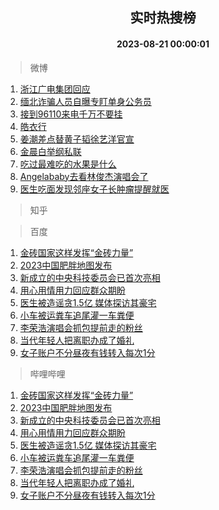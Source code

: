 <div align="center"><h2>实时热搜榜</h2><h4>2023-08-21 00:00:01</h4></div>

> 微博  

1. [浙江广电集团回应](https://s.weibo.com/weibo?q=%23%E6%B5%99%E6%B1%9F%E5%B9%BF%E7%94%B5%E9%9B%86%E5%9B%A2%E5%9B%9E%E5%BA%94%23&t=31&band_rank=1&Refer=top)<br />
2. [缅北诈骗人员自曝专盯单身公务员](https://s.weibo.com/weibo?q=%23%E7%BC%85%E5%8C%97%E8%AF%88%E9%AA%97%E4%BA%BA%E5%91%98%E8%87%AA%E6%9B%9D%E4%B8%93%E7%9B%AF%E5%8D%95%E8%BA%AB%E5%85%AC%E5%8A%A1%E5%91%98%23&t=31&band_rank=2&Refer=top)<br />
3. [接到96110来电千万不要挂](https://s.weibo.com/weibo?q=%23%E6%8E%A5%E5%88%B096110%E6%9D%A5%E7%94%B5%E5%8D%83%E4%B8%87%E4%B8%8D%E8%A6%81%E6%8C%82%23&t=31&band_rank=3&Refer=top)<br />
4. [皓衣行](https://s.weibo.com/weibo?q=%E7%9A%93%E8%A1%A3%E8%A1%8C&t=31&band_rank=4&Refer=top)<br />
5. [姜潮差点替黄子韬徐艺洋官宣](https://s.weibo.com/weibo?q=%23%E5%A7%9C%E6%BD%AE%E5%B7%AE%E7%82%B9%E6%9B%BF%E9%BB%84%E5%AD%90%E9%9F%AC%E5%BE%90%E8%89%BA%E6%B4%8B%E5%AE%98%E5%AE%A3%23&t=31&band_rank=5&Refer=top)<br />
6. [金晨白举纲私联](https://s.weibo.com/weibo?q=%23%E9%87%91%E6%99%A8%E7%99%BD%E4%B8%BE%E7%BA%B2%E7%A7%81%E8%81%94%23&t=31&band_rank=6&Refer=top)<br />
7. [吃过最难吃的水果是什么](https://s.weibo.com/weibo?q=%23%E5%90%83%E8%BF%87%E6%9C%80%E9%9A%BE%E5%90%83%E7%9A%84%E6%B0%B4%E6%9E%9C%E6%98%AF%E4%BB%80%E4%B9%88%23&t=31&band_rank=7&Refer=top)<br />
8. [Angelababy去看林俊杰演唱会了](https://s.weibo.com/weibo?q=%23Angelababy%E5%8E%BB%E7%9C%8B%E6%9E%97%E4%BF%8A%E6%9D%B0%E6%BC%94%E5%94%B1%E4%BC%9A%E4%BA%86%23&t=31&band_rank=8&Refer=top)<br />
9. [医生吃面发现邻座女子长肿瘤提醒就医](https://s.weibo.com/weibo?q=%23%E5%8C%BB%E7%94%9F%E5%90%83%E9%9D%A2%E5%8F%91%E7%8E%B0%E9%82%BB%E5%BA%A7%E5%A5%B3%E5%AD%90%E9%95%BF%E8%82%BF%E7%98%A4%E6%8F%90%E9%86%92%E5%B0%B1%E5%8C%BB%23&t=31&band_rank=9&Refer=top)<br />

> 知乎  


> 百度  

1. [金砖国家这样发挥“金砖力量”](https://www.baidu.com/s?wd=%E9%87%91%E7%A0%96%E5%9B%BD%E5%AE%B6%E8%BF%99%E6%A0%B7%E5%8F%91%E6%8C%A5%E2%80%9C%E9%87%91%E7%A0%96%E5%8A%9B%E9%87%8F%E2%80%9D&sa=fyb_news&rsv_dl=fyb_news)<br />
2. [2023中国肥胖地图发布](https://www.baidu.com/s?wd=2023%E4%B8%AD%E5%9B%BD%E8%82%A5%E8%83%96%E5%9C%B0%E5%9B%BE%E5%8F%91%E5%B8%83&sa=fyb_news&rsv_dl=fyb_news)<br />
3. [新成立的中央科技委员会已首次亮相](https://www.baidu.com/s?wd=%E6%96%B0%E6%88%90%E7%AB%8B%E7%9A%84%E4%B8%AD%E5%A4%AE%E7%A7%91%E6%8A%80%E5%A7%94%E5%91%98%E4%BC%9A%E5%B7%B2%E9%A6%96%E6%AC%A1%E4%BA%AE%E7%9B%B8&sa=fyb_news&rsv_dl=fyb_news)<br />
4. [用心用情用力回应群众期盼](https://www.baidu.com/s?wd=%E7%94%A8%E5%BF%83%E7%94%A8%E6%83%85%E7%94%A8%E5%8A%9B%E5%9B%9E%E5%BA%94%E7%BE%A4%E4%BC%97%E6%9C%9F%E7%9B%BC&sa=fyb_news&rsv_dl=fyb_news)<br />
5. [医生被造谣贪1.5亿 媒体探访其豪宅](https://www.baidu.com/s?wd=%E5%8C%BB%E7%94%9F%E8%A2%AB%E9%80%A0%E8%B0%A3%E8%B4%AA1.5%E4%BA%BF+%E5%AA%92%E4%BD%93%E6%8E%A2%E8%AE%BF%E5%85%B6%E8%B1%AA%E5%AE%85&sa=fyb_news&rsv_dl=fyb_news)<br />
6. [小车被运粪车追尾灌一车粪便](https://www.baidu.com/s?wd=%E5%B0%8F%E8%BD%A6%E8%A2%AB%E8%BF%90%E7%B2%AA%E8%BD%A6%E8%BF%BD%E5%B0%BE%E7%81%8C%E4%B8%80%E8%BD%A6%E7%B2%AA%E4%BE%BF&sa=fyb_news&rsv_dl=fyb_news)<br />
7. [李荣浩演唱会抓包提前走的粉丝](https://www.baidu.com/s?wd=%E6%9D%8E%E8%8D%A3%E6%B5%A9%E6%BC%94%E5%94%B1%E4%BC%9A%E6%8A%93%E5%8C%85%E6%8F%90%E5%89%8D%E8%B5%B0%E7%9A%84%E7%B2%89%E4%B8%9D&sa=fyb_news&rsv_dl=fyb_news)<br />
8. [当代年轻人把离职办成了婚礼](https://www.baidu.com/s?wd=%E5%BD%93%E4%BB%A3%E5%B9%B4%E8%BD%BB%E4%BA%BA%E6%8A%8A%E7%A6%BB%E8%81%8C%E5%8A%9E%E6%88%90%E4%BA%86%E5%A9%9A%E7%A4%BC&sa=fyb_news&rsv_dl=fyb_news)<br />
9. [女子账户不分昼夜有钱转入每次1分](https://www.baidu.com/s?wd=%E5%A5%B3%E5%AD%90%E8%B4%A6%E6%88%B7%E4%B8%8D%E5%88%86%E6%98%BC%E5%A4%9C%E6%9C%89%E9%92%B1%E8%BD%AC%E5%85%A5%E6%AF%8F%E6%AC%A11%E5%88%86&sa=fyb_news&rsv_dl=fyb_news)<br />

> 哔哩哔哩  

1. [金砖国家这样发挥“金砖力量”](https://www.baidu.com/s?wd=%E9%87%91%E7%A0%96%E5%9B%BD%E5%AE%B6%E8%BF%99%E6%A0%B7%E5%8F%91%E6%8C%A5%E2%80%9C%E9%87%91%E7%A0%96%E5%8A%9B%E9%87%8F%E2%80%9D&sa=fyb_news&rsv_dl=fyb_news)<br />
2. [2023中国肥胖地图发布](https://www.baidu.com/s?wd=2023%E4%B8%AD%E5%9B%BD%E8%82%A5%E8%83%96%E5%9C%B0%E5%9B%BE%E5%8F%91%E5%B8%83&sa=fyb_news&rsv_dl=fyb_news)<br />
3. [新成立的中央科技委员会已首次亮相](https://www.baidu.com/s?wd=%E6%96%B0%E6%88%90%E7%AB%8B%E7%9A%84%E4%B8%AD%E5%A4%AE%E7%A7%91%E6%8A%80%E5%A7%94%E5%91%98%E4%BC%9A%E5%B7%B2%E9%A6%96%E6%AC%A1%E4%BA%AE%E7%9B%B8&sa=fyb_news&rsv_dl=fyb_news)<br />
4. [用心用情用力回应群众期盼](https://www.baidu.com/s?wd=%E7%94%A8%E5%BF%83%E7%94%A8%E6%83%85%E7%94%A8%E5%8A%9B%E5%9B%9E%E5%BA%94%E7%BE%A4%E4%BC%97%E6%9C%9F%E7%9B%BC&sa=fyb_news&rsv_dl=fyb_news)<br />
5. [医生被造谣贪1.5亿 媒体探访其豪宅](https://www.baidu.com/s?wd=%E5%8C%BB%E7%94%9F%E8%A2%AB%E9%80%A0%E8%B0%A3%E8%B4%AA1.5%E4%BA%BF+%E5%AA%92%E4%BD%93%E6%8E%A2%E8%AE%BF%E5%85%B6%E8%B1%AA%E5%AE%85&sa=fyb_news&rsv_dl=fyb_news)<br />
6. [小车被运粪车追尾灌一车粪便](https://www.baidu.com/s?wd=%E5%B0%8F%E8%BD%A6%E8%A2%AB%E8%BF%90%E7%B2%AA%E8%BD%A6%E8%BF%BD%E5%B0%BE%E7%81%8C%E4%B8%80%E8%BD%A6%E7%B2%AA%E4%BE%BF&sa=fyb_news&rsv_dl=fyb_news)<br />
7. [李荣浩演唱会抓包提前走的粉丝](https://www.baidu.com/s?wd=%E6%9D%8E%E8%8D%A3%E6%B5%A9%E6%BC%94%E5%94%B1%E4%BC%9A%E6%8A%93%E5%8C%85%E6%8F%90%E5%89%8D%E8%B5%B0%E7%9A%84%E7%B2%89%E4%B8%9D&sa=fyb_news&rsv_dl=fyb_news)<br />
8. [当代年轻人把离职办成了婚礼](https://www.baidu.com/s?wd=%E5%BD%93%E4%BB%A3%E5%B9%B4%E8%BD%BB%E4%BA%BA%E6%8A%8A%E7%A6%BB%E8%81%8C%E5%8A%9E%E6%88%90%E4%BA%86%E5%A9%9A%E7%A4%BC&sa=fyb_news&rsv_dl=fyb_news)<br />
9. [女子账户不分昼夜有钱转入每次1分](https://www.baidu.com/s?wd=%E5%A5%B3%E5%AD%90%E8%B4%A6%E6%88%B7%E4%B8%8D%E5%88%86%E6%98%BC%E5%A4%9C%E6%9C%89%E9%92%B1%E8%BD%AC%E5%85%A5%E6%AF%8F%E6%AC%A11%E5%88%86&sa=fyb_news&rsv_dl=fyb_news)<br />

